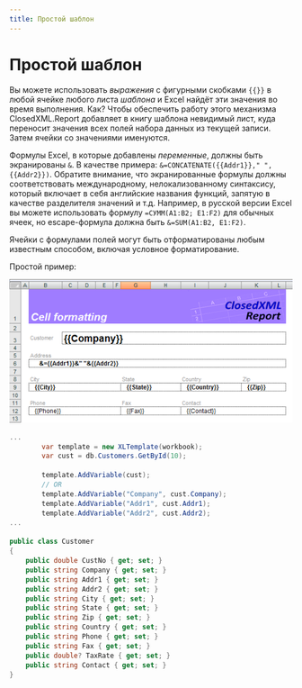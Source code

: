 ```yaml
---
title: Простой шаблон
---
```


# Простой шаблон

Вы можете использовать _выражения_ с фигурными скобками `{{}}` в любой ячейке любого листа _шаблона_ и Excel найдёт эти значения во время выполнения. Как? Чтобы обеспечить работу этого механизма ClosedXML.Report добавляет в книгу шаблона невидимый лист, куда переносит значения всех полей набора данных из текущей записи. Затем ячейки со значениями именуются. 

Формулы Excel, в которые добавлены _переменные_, должны быть экранированы `&`. В качестве примера: `&=CONCATENATE({{Addr1}}," ", {{Addr2}})`. Обратите внимание, что экранированные формулы должны соответствовать международному, нелокализованному синтаксису, который включает в себя английские названия функций, запятую в качестве разделителя значений и т.д. Например, в русской версии Excel вы можете использовать формулу `=СУММ(A1:B2; E1:F2)` для обычных ячеек, но escape-формула должна быть `&=SUM(A1:B2, E1:F2)`.


Ячейки с формулами полей могут быть отформатированы любым известным способом, включая условное форматирование.

Простой пример:

![simpletemplate](../../images/simple-template-01.png)

```c#
...
        var template = new XLTemplate(workbook);
        var cust = db.Customers.GetById(10);

        template.AddVariable(cust);
        // OR
        template.AddVariable("Company", cust.Company);
        template.AddVariable("Addr1", cust.Addr1);
        template.AddVariable("Addr2", cust.Addr2);
...

public class Customer
{
	public double CustNo { get; set; }
	public string Company { get; set; }
	public string Addr1 { get; set; }
	public string Addr2 { get; set; }
	public string City { get; set; }
	public string State { get; set; }
	public string Zip { get; set; }
	public string Country { get; set; }
	public string Phone { get; set; }
	public string Fax { get; set; }
	public double? TaxRate { get; set; }
	public string Contact { get; set; }
}

```
